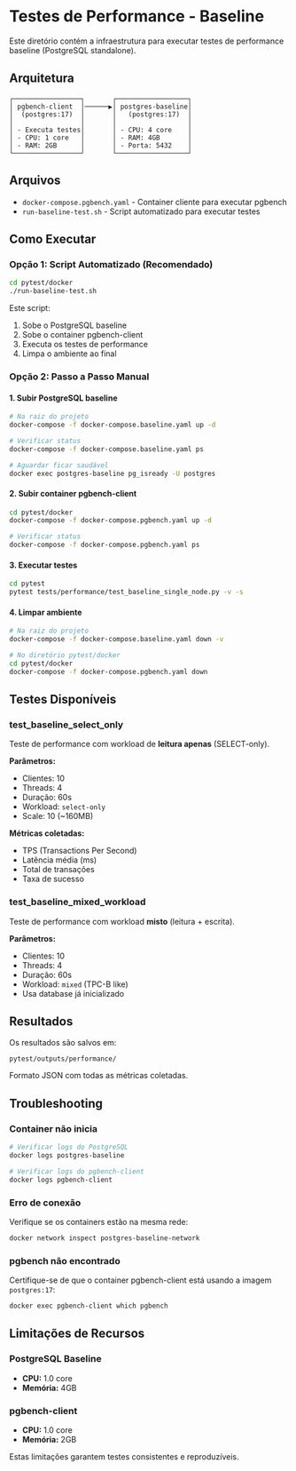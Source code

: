 # Testes de Performance - Baseline

Este diretório contém a infraestrutura para executar testes de performance baseline (PostgreSQL standalone).

## Arquitetura

```
┌─────────────────┐       ┌──────────────────┐
│ pgbench-client  │──────▶│ postgres-baseline│
│  (postgres:17)  │       │   (postgres:17)  │
│                 │       │                  │
│ - Executa testes│       │ - CPU: 4 core    │
│ - CPU: 1 core   │       │ - RAM: 4GB       │
│ - RAM: 2GB      │       │ - Porta: 5432    │
└─────────────────┘       └──────────────────┘
```

## Arquivos

- `docker-compose.pgbench.yaml` - Container cliente para executar pgbench
- `run-baseline-test.sh` - Script automatizado para executar testes

## Como Executar

### Opção 1: Script Automatizado (Recomendado)

```bash
cd pytest/docker
./run-baseline-test.sh
```

Este script:
1. Sobe o PostgreSQL baseline
2. Sobe o container pgbench-client
3. Executa os testes de performance
4. Limpa o ambiente ao final

### Opção 2: Passo a Passo Manual

#### 1. Subir PostgreSQL baseline

```bash
# Na raiz do projeto
docker-compose -f docker-compose.baseline.yaml up -d

# Verificar status
docker-compose -f docker-compose.baseline.yaml ps

# Aguardar ficar saudável
docker exec postgres-baseline pg_isready -U postgres
```

#### 2. Subir container pgbench-client

```bash
cd pytest/docker
docker-compose -f docker-compose.pgbench.yaml up -d

# Verificar status
docker-compose -f docker-compose.pgbench.yaml ps
```

#### 3. Executar testes

```bash
cd pytest
pytest tests/performance/test_baseline_single_node.py -v -s
```

#### 4. Limpar ambiente

```bash
# Na raiz do projeto
docker-compose -f docker-compose.baseline.yaml down -v

# No diretório pytest/docker
cd pytest/docker
docker-compose -f docker-compose.pgbench.yaml down
```

## Testes Disponíveis

### test_baseline_select_only

Teste de performance com workload de **leitura apenas** (SELECT-only).

**Parâmetros:**
- Clientes: 10
- Threads: 4
- Duração: 60s
- Workload: `select-only`
- Scale: 10 (~160MB)

**Métricas coletadas:**
- TPS (Transactions Per Second)
- Latência média (ms)
- Total de transações
- Taxa de sucesso

### test_baseline_mixed_workload

Teste de performance com workload **misto** (leitura + escrita).

**Parâmetros:**
- Clientes: 10
- Threads: 4
- Duração: 60s
- Workload: `mixed` (TPC-B like)
- Usa database já inicializado

## Resultados

Os resultados são salvos em:
```
pytest/outputs/performance/
```

Formato JSON com todas as métricas coletadas.

## Troubleshooting

### Container não inicia

```bash
# Verificar logs do PostgreSQL
docker logs postgres-baseline

# Verificar logs do pgbench-client
docker logs pgbench-client
```

### Erro de conexão

Verifique se os containers estão na mesma rede:

```bash
docker network inspect postgres-baseline-network
```

### pgbench não encontrado

Certifique-se de que o container pgbench-client está usando a imagem `postgres:17`:

```bash
docker exec pgbench-client which pgbench
```

## Limitações de Recursos

### PostgreSQL Baseline
- **CPU:** 1.0 core
- **Memória:** 4GB

### pgbench-client
- **CPU:** 1.0 core
- **Memória:** 2GB

Estas limitações garantem testes consistentes e reproduzíveis.
